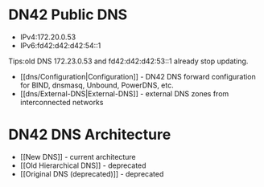 # DN42 Public DNS
* IPv4:172.20.0.53
* IPv6:fd42:d42:d42:54::1

Tips:old DNS 172.23.0.53 and fd42:d42:d42:53::1 already stop updating.

* [[dns/Configuration|Configuration]] - DN42 DNS forward configuration for BIND, dnsmasq, Unbound, PowerDNS, etc.
* [[dns/External-DNS|External-DNS]] - external DNS zones from interconnected networks


# DN42 DNS Architecture

* [[New DNS]] - current architecture
* [[Old Hierarchical DNS]] - deprecated
* [[Original DNS (deprecated)]] - deprecated
